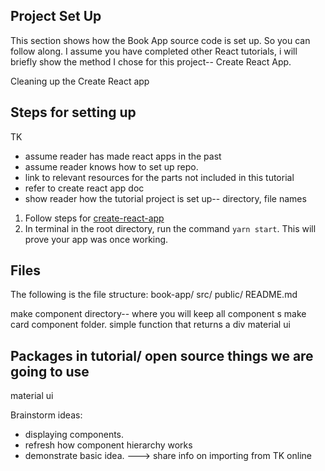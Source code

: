## Project Set Up
This section shows how the Book App source code is set up. So you can follow along. I assume you have completed other React tutorials, i will briefly show the method I chose for this project-- Create React App.

Cleaning up the Create React app



## Steps for setting up
TK
- assume reader has made react apps in the past
- assume reader knows how to set up repo. 
- link to relevant resources for the parts not included in this tutorial
- refer to create react app doc
- show reader how the tutorial project is set up-- directory, file names 


1. Follow steps for [create-react-app](TK)
2. In terminal in the root directory, run the command `yarn start`. This will prove your app was once working.

## Files
The following is the file structure:
book-app/
  src/
  public/
  README.md

make component directory-- where you will keep all component s
make card component folder. 
simple function that returns a div
material ui

## Packages in tutorial/ open source things we are going to use
material ui

Brainstorm ideas:
- displaying components.
- refresh how component hierarchy works
- demonstrate basic idea. ---> share info on importing from TK online